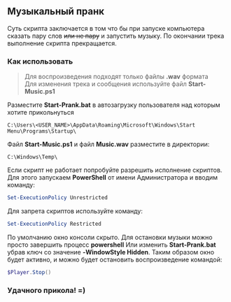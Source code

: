 ## Музыкальный пранк
Суть скрипта заключается в том что бы при запуске компьютера сказать пару слов ~~или не пару~~ и запустить музыку.
По окончании трека выполнение скрипта прекращается.

### Как использовать
> Для воспроизведения подходят только файлы **.wav** формата <br />
> Для изменения трека и сообщения используйте файл **Start-Music.ps1**

Разместите **Start-Prank.bat** в автозагрузку пользователя над которым хотите прикольнуться
```text
C:\Users\<USER_NAME>\AppData\Roaming\Microsoft\Windows\Start Menu\Programs\Startup\
```
Файл **Start-Music.ps1** и файл **Music.wav** разместите в директории:
```text
C:\Windows\Temp\
```
Если скрипт не работает попробуйте разрешить исполнение скриптов. Для этого запускаем **PowerShell** от имени Администратора и вводим команду:
```powershell
Set-ExecutionPolicy Unrestricted
```
Для запрета скриптов используйте команду:
```powershell
Set-ExecutionPolicy Restricted
```
По умолчанию окно консоли скрыто. Для остановки музыки можно просто завершить процесс **powershell**
Или изменить **Start-Prank.bat** убрав ключ со значение **-WindowStyle Hidden**. Таким образом окно будет активно, и можно будет остановить воспроизведение командой:
```powershell
$Player.Stop()
```

### Удачного прикола! =)